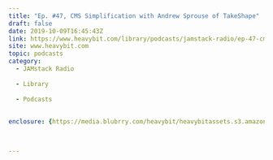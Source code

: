 ```yaml
---
title: "Ep. #47, CMS Simplification with Andrew Sprouse of TakeShape"
draft: false
date: 2019-10-09T16:45:43Z
link: https://www.heavybit.com/library/podcasts/jamstack-radio/ep-47-cms-simplification-with-andrew-sprouse-of-takeshape/?utm_medium=RSS&utm_source=hune
site: www.heavybit.com
topic: podcasts
category:
  - JAMstack Radio
  
  - Library
  
  - Podcasts
  
  
enclosure: {https://media.blubrry.com/heavybit/heavybitassets.s3.amazonaws.com/podcasts/jamstack-radio/20190924-jamstack-radio-047.mp3 24033597 audio/mpeg}

 

---
```

